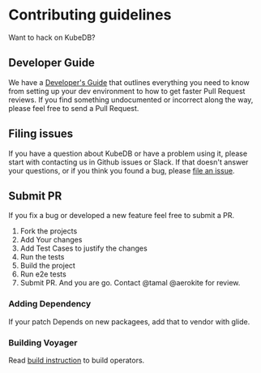 # Contributing guidelines
Want to hack on KubeDB?

## Developer Guide
We have a [Developer's Guide](../developer-guide/README.md) that outlines everything you need to know from setting up your
dev environment to how to get faster Pull Request reviews. If you find something undocumented or incorrect along the way,
please feel free to send a Pull Request.

## Filing issues
If you have a question about KubeDB or have a problem using it, please start with contacting us in Github issues or Slack.
If that doesn't answer your questions, or if you think you found a bug, please [file an issue](https://github.com/k8sdb/operator/issues/new).

## Submit PR
If you fix a bug or developed a new feature feel free to submit a PR.

1. Fork the projects
1. Add Your changes
1. Add Test Cases to justify the changes
1. Run the tests
1. Build the project
1. Run e2e tests
1. Submit PR. And you are go. Contact @tamal @aerokite for review.

### Adding Dependency
If your patch Depends on new packagees, add that to vendor with glide.

### Building Voyager
Read [build instruction](../developer-guide/build.md) to build operators.
